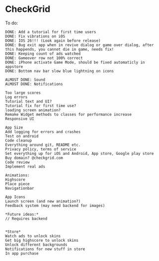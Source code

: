 # CheckGrid

To do:

    DONE: Add a tutorial for first time users
    DONE: Fix vibrations on iOS
    DONE: IOS 26!!! (Look again before release)
    DONE: Bug exit app when in revive dialog or game over dialog, after this happends, you cannot die in game, needs fix!
    DONE: Keeping count of ads watched
    DONE: Gameover row not 100% correct
    DONE: iPhone activate Game Mode, should be fixed automaticly in appstore
    DONE: Bottom nav bar slow blue lightning on icons

    ALMOST DONE: Sound
    ALMOST DONE: Notifications

    Too large scores
    Log errors
    Tutorial text and UI?
    Tutorial fix for first time use?
    loading screen animation?
    Remake Widget methods to classes for performance increase
    Responsive UI
    
    App Size
    Add logging for errors and crashes
    Test on android
    Code cleanup
    Everything around git, README etc.
    Privacy policy, terms of service
    Set everything up for iOS and Android, App store, Google play store
    Buy domain? @checkgrid.com
    Code review
    Implement real ads

    Animations:
    Highscore
    Place piece
    Navigationbar

    App Icons
    Launch screen (and new animation?)
    Feedback system (may need backend for images)

    *Future ideas:*
    // Requires backend


    *Store*
    Watch ads to unlock skins
    Get big highscore to unlock skins
    Unlock different backgrounds
    Notifications for new stuff in store
    In app purchase


